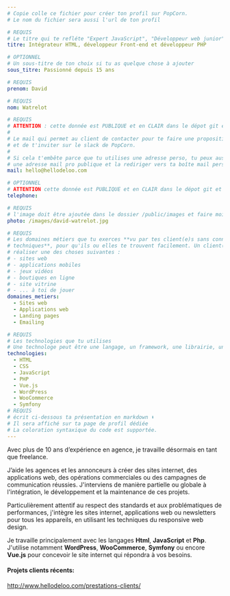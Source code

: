 ```yaml
---
# Copie colle ce fichier pour créer ton profil sur PopCorn.
# Le nom du fichier sera aussi l'url de ton profil

# REQUIS
# Le titre qui te refléte "Expert JavaScript", "Développeur web junior"
titre: Intégrateur HTML, développeur Front-end et développeur PHP

# OPTIONNEL
# Un sous-titre de ton choix si tu as quelque chose à ajouter
sous_titre: Passionné depuis 15 ans

# REQUIS
prenom: David

# REQUIS
nom: Watrelot

# REQUIS
# ATTENTION : cette donnée est PUBLIQUE et en CLAIR dans le dépot git et sur le site
#
# Le mail qui permet au client de contacter pour te faire une proposition de projet
# et de t'inviter sur le slack de PopCorn.
#
# Si cela t'embête parce que tu utilises une adresse perso, tu peux aussi te créer
# une adresse mail pro publique et la rediriger vers ta boîte mail perso
mail: hello@hellodeloo.com

# OPTIONNEL
# ATTENTION cette donnée est PUBLIQUE et en CLAIR dans le dépot git et sur le site
telephone:

# REQUIS
# l'image doit être ajoutée dans le dossier /public/images et faire moins de 100ko ! Sa hauteur affichée sur le site sera de 300px, elle s'adaptera comme elle peut au responsive avec du css.
photo: /images/david-watrelot.jpg

# REQUIS
# Les domaines métiers que tu exerces **vu par tes client(e)s sans connaissances
# techniques**, pour qu'ils ou elles te trouvent facilement. Un client(e) veut par exemple
# réaliser une des choses suivantes :
# - sites web
# - applications mobiles
# - jeux vidéos
# - boutiques en ligne
# - site vitrine
# - ... à toi de jouer
domaines_metiers:
  - Sites web
  - Applications web
  - Landing pages
  - Emailing

# REQUIS
# Les technologies que tu utilises
# Une technologe peut être une langage, un framework, une librairie, un CMS ...
technologies:
  - HTML
  - CSS
  - JavaScript
  - PHP
  - Vue.js
  - WordPress
  - WooCommerce
  - Symfony
# REQUIS
# écrit ci-dessous ta présentation en markdown ⬇️
# Il sera affiché sur ta page de profil dédiée
# La coloration syntaxique du code est supportée.
---
```


Avec plus de 10 ans d’expérience en agence, je travaille désormais en tant que freelance.

J’aide les agences et les annonceurs à créer des sites internet, des applications web, des opérations commerciales ou des campagnes de communication réussies. J'interviens de manière partielle ou globale à l'intégration, le développement et la maintenance de ces projets.

Particulièrement attentif au respect des standards et aux problématiques de performances, j'intègre les sites internet, applications web ou newsletters pour tous les appareils, en utilisant les techniques du responsive web design.

Je travaille principalement avec les langages **Html**, **JavaScript** et **Php**.
J'utilise notamment **WordPress**, **WooCommerce**, **Symfony** ou encore **Vue.js** pour concevoir le site internet qui répondra à vos besoins.

#### Projets clients récents:

http://www.hellodeloo.com/prestations-clients/
